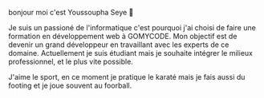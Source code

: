  bonjour moi c'est Youssoupha Seye 👋

Je suis un passioné de l'informatique c'est pourquoi j'ai choisi de faire une formation en développement web à GOMYCODE.
Mon objectif est de devenir un grand développeur en travaillant avec les experts de ce domaine.
Actuellement je suis étudiant mais je souhaite intégrer le milieux professionnel, et le plus vite possible.

J'aime le sport, en ce moment je pratique le karaté mais je fais aussi du footing et je joue souvent au foorball.

